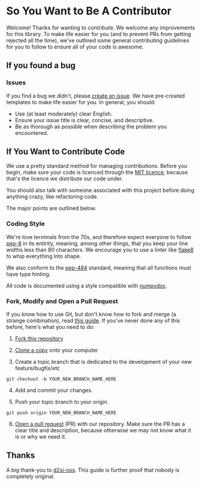 # So You Want to Be A Contributor

Welcome! Thanks for wanting to contribute. We welcome any improvements for this library.
To make life easier for you (and to prevent PRs from getting rejected all the time),
we've outlined some general contributing guidelines for you to follow to ensure all of
your code is awesome.

## If you found a bug

### Issues

If you find a bug we didn't, please [create an issue][2]. We have pre-created templates to
make life easier for you. In general, you should:

* Use (at least moderately) clear English.
* Ensure your issue title is clear, concise, and descriptive.
* Be as thorough as possible when describing the problem you encountered.

## If You Want to Contribute Code

We use a pretty standard method for managing contributions. Before you begin, make sure your
code is licenced through the [MIT licence][10], because that's the licence we distribute our code under.

You should also talk with someone associated with this project before doing anything crazy,
like refactoring code.


The major points are outlined below.

### Coding Style

We're love terminals from the 70s, and therefore expect everyone to follow [pep-8][0] in its entirity,
meaning, among other things, that you keep your line widths less than 80 characters.
We encourage you to use a linter like [flake8][1] to whip everything into shape.

We also conform to the [pep-484][4] standard, meaning that all functions must have type hinting.

All code is documented using a style compatible with [numpydoc][5].

### Fork, Modify and Open a Pull Request

If you know how to use Git, but don't know how to fork and merge (a strange combination), read [this guide][3].
If you've never done any of this before, here's what you need to do:

1. [Fork this repository][6]

2. [Clone a copy][7] onto your computer

3. Create a topic branch that is dedicated to the development of your new feature/bugfix/etc
  ```
  git checkout -b YOUR_NEW_BRANCH_NAME_HERE
  ```
4. Add and commit your changes.

5. Push your topic branch to your origin.
  ```
  git push origin YOUR_NEW_BRANCH_NAME_HERE
  ```
 
6. [Open a pull request][8] (PR) with our repository.
Make sure the PR has a clear title and description, because otherwise we may not know what it is or why we need it.

## Thanks

A big thank-you to [d2si-oss][9]. This guide is further proof that nobody is completely original.

[0]: https://www.python.org/dev/peps/pep-0008/
[1]: http://flake8.pycqa.org/en/latest/
[2]: https://guides.github.com/features/issues/
[3]: https://www.atlassian.com/git/tutorials/comparing-workflows#forking-workflow
[4]: https://www.python.org/dev/peps/pep-0484/
[5]: https://numpydoc.readthedocs.io/en/latest/format.html
[6]: https://help.github.com/en/articles/fork-a-repo
[7]: https://help.github.com/en/articles/cloning-a-repository
[8]: https://help.github.com/articles/about-pull-requests
[9]: https://github.com/d2si-oss/contributing-guidelines/blob/master/README.md
[10]: https://github.com/university-of-southern-maine-physics/labjack-controller/blob/master/LICENSE
